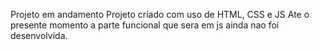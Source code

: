 Projeto em andamento
Projeto criado com uso de HTML, CSS e JS
Ate o presente momento a parte funcional que sera em js ainda nao foi desenvolvida. 